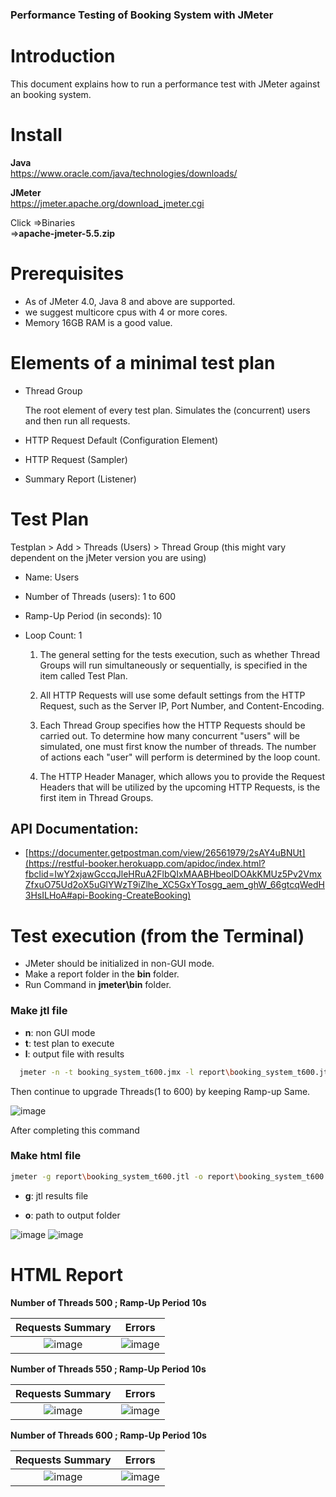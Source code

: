 ### **Performance Testing of Booking System with JMeter**

# Introduction

This document explains how to run a performance test with JMeter against an booking system.

# Install

**Java**  
https://www.oracle.com/java/technologies/downloads/

**JMeter**  
https://jmeter.apache.org/download_jmeter.cgi  

Click =>Binaries    
=>**apache-jmeter-5.5.zip**

# Prerequisites
- As of JMeter 4.0, Java 8 and above are supported.
- we suggest  multicore cpus with 4 or more cores.
- Memory 16GB RAM is a good value.

# Elements of a minimal test plan
- Thread Group

    The root element of every test plan. Simulates the (concurrent) users and then run all requests.

- HTTP Request Default (Configuration Element)

- HTTP Request (Sampler)

- Summary Report (Listener)

# Test Plan

Testplan > Add > Threads (Users) > Thread Group (this might vary dependent on the jMeter version you are using)

- Name: Users
- Number of Threads (users): 1 to 600
- Ramp-Up Period (in seconds): 10
- Loop Count: 1  

  1) The general setting for the tests execution, such as whether Thread Groups will run simultaneously or sequentially, is specified in the item called Test Plan.

  2) All HTTP Requests will use some default settings from the HTTP Request, such as the Server IP, Port Number, and Content-Encoding.

  3) Each Thread Group specifies how the HTTP Requests should be carried out. To determine how many concurrent "users" will be simulated, one must first know the number of threads. The number of actions each "user" will perform is determined by the loop count.

  4) The HTTP Header Manager, which allows you to provide the Request Headers that will be utilized by the upcoming HTTP Requests, is the first item in Thread Groups.

## API Documentation:
- [https://documenter.getpostman.com/view/26561979/2sAY4uBNUt](https://restful-booker.herokuapp.com/apidoc/index.html?fbclid=IwY2xjawGccqJleHRuA2FlbQIxMAABHbeolDOAkKMUz5Pv2VmxZfxuO75Ud2oX5uGlYWzT9iZlhe_XC5GxYTosgg_aem_ghW_66gtcqWedH3HsILHoA#api-Booking-CreateBooking)

# Test execution (from the Terminal)
 
- JMeter should be initialized in non-GUI mode.
- Make a report folder in the **bin** folder.  
- Run Command in __jmeter\bin__ folder.

 ### Make jtl file    
 
   - **n**: non GUI mode
  - **t**: test plan to execute
  - **l**: output file with results


```bash
  jmeter -n -t booking_system_t600.jmx -l report\booking_system_t600.jtl
```      
  Then continue to upgrade Threads(1 to 600) by keeping Ramp-up Same. 

![image](https://github.com/user-attachments/assets/2f3473ca-0bd5-40d7-be5c-3e6a1c0d45d8)

After completing this command  
   ### Make html file   
  
  ```bash
  jmeter -g report\booking_system_t600.jtl -o report\booking_system_t600.html
```
 

  - **g**: jtl results file

  - **o**: path to output folder 

![image](https://github.com/user-attachments/assets/4733b85f-fc9a-4b01-8e36-ca9ea5b242b1)
![image](https://github.com/user-attachments/assets/b04af382-de52-4c86-b554-fe61cb45ebe9)

# HTML Report

**Number of Threads 500 ; Ramp-Up Period 10s**

Requests Summary             |  Errors
:-------------------------:|:-------------------------:
![image](https://github.com/user-attachments/assets/d68290b2-6b8a-42f2-a792-df486b237394)  |  ![image](https://github.com/user-attachments/assets/d52df2d0-d796-4b29-86a9-71d0bdd86e60)

**Number of Threads 550 ; Ramp-Up Period 10s**
   
Requests Summary             |  Errors
:-------------------------:|:-------------------------:
![image](https://github.com/user-attachments/assets/0de246e5-88d7-4d30-ad5b-954c6accdd07)  |  ![image](https://github.com/user-attachments/assets/ef069e66-5b79-4da5-8f89-e73f641ae4e8)

**Number of Threads 600 ; Ramp-Up Period 10s**
   
Requests Summary             |  Errors
:-------------------------:|:-------------------------:
![image](https://github.com/user-attachments/assets/c897683f-869e-4ffd-83bc-6eb560adaf73)  |  ![image](https://github.com/user-attachments/assets/504afcca-cdf7-4c53-86d8-b03d8a510e03)








